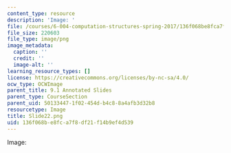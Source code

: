 ```yaml
---
content_type: resource
description: 'Image: '
file: /courses/6-004-computation-structures-spring-2017/136f068be8fca7f8df21f14b9ef4d539_Slide22.png
file_size: 220603
file_type: image/png
image_metadata:
  caption: ''
  credit: ''
  image-alt: ''
learning_resource_types: []
license: https://creativecommons.org/licenses/by-nc-sa/4.0/
ocw_type: OCWImage
parent_title: 9.1 Annotated Slides
parent_type: CourseSection
parent_uid: 50133447-1f02-454d-b4c8-8a4afb3d32b8
resourcetype: Image
title: Slide22.png
uid: 136f068b-e8fc-a7f8-df21-f14b9ef4d539
---
```

Image: 